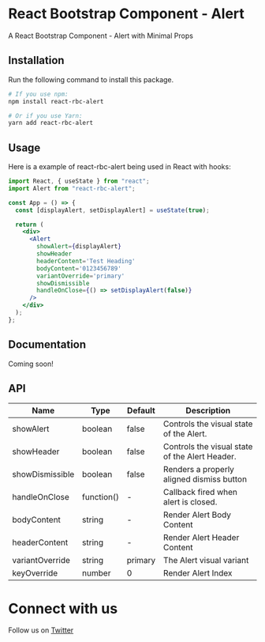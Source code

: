 # React Bootstrap Component - Alert

A React Bootstrap Component - Alert with Minimal Props

## Installation

Run the following command to install this package.

```bash
# If you use npm:
npm install react-rbc-alert

# Or if you use Yarn:
yarn add react-rbc-alert
```

## Usage

Here is a example of react-rbc-alert being used in React with hooks:

```jsx
import React, { useState } from "react";
import Alert from "react-rbc-alert";

const App = () => {
  const [displayAlert, setDisplayAlert] = useState(true);

  return (
    <div>
      <Alert
        showAlert={displayAlert}
        showHeader
        headerContent='Test Heading'
        bodyContent='0123456789'
        variantOverride='primary'
        showDismissible
        handleOnClose={() => setDisplayAlert(false)}
      />
    </div>
  );
};
```

## Documentation

Coming soon!

## API

| Name            | Type       | Default | Description                                    |
| --------------- | ---------- | ------- | ---------------------------------------------- |
| showAlert       | boolean    | false   | Controls the visual state of the Alert.        |
| showHeader      | boolean    | false   | Controls the visual state of the Alert Header. |
| showDismissible | boolean    | false   | Renders a properly aligned dismiss button      |
| handleOnClose   | function() | -       | Callback fired when alert is closed.           |
| bodyContent     | string     | -       | Render Alert Body Content                      |
| headerContent   | string     | -       | Render Alert Header Content                    |
| variantOverride | string     | primary | The Alert visual variant                       |
| keyOverride     | number     | 0       | Render Alert Index                             |

# Connect with us

Follow us on [Twitter](https://twitter.com/rajiii4u)
